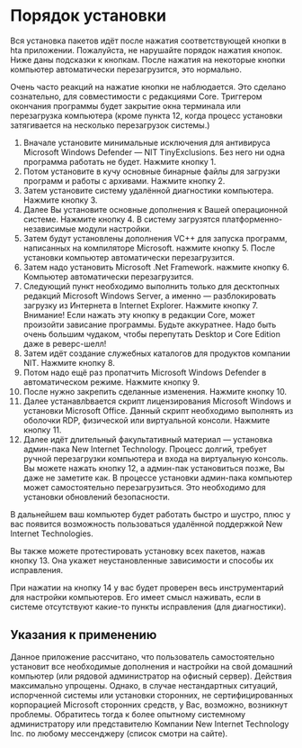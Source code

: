 # Порядок установки

Вся установка пакетов идёт после нажатия соответствующей кнопки в hta
приложении. Пожалуйста, не нарушайте порядок нажатия кнопок. Ниже даны
подсказки к кнопкам. После нажатия на некоторые кнопки компьютер
автоматически перезагрузится, это нормально.

Очень часто реакций на нажатие кнопки не наблюдается. Это сделано
сознательно, для совместимоcти с редакциями Core. Триггером окончания
программы будет закрытие окна терминала или перезагрузка компьютера
(кроме пункта 12, когда процесс установки затягивается на несколько
перезагрузок системы.)

1.  Вначале установите минимальные исключения для антивируса Microsoft
    Windows Defender — NIT TinyExclusions. Без него ни одна программа
    работать не будет. Нажмите кнопку 1.
2.  Потом установите в кучу основные бинарные файлы для загрузки
    программ и работы с архивами. Нажмите кнопку 2.
3.  Затем установите систему удалённой диагностики компьютера. Нажмите
    кнопку 3.
4.  Далее Вы установите основные дополнения к Вашей операционной
    системе. Нажмите кнопку 4. В систему загрузятся
    платформенно-независимые модули настройки.
5.  Затем будут установлены дополнения VC++ для запуска программ,
    написанных на компиляторе Microsoft. нажмите кнопку 5. После
    установки компьютер автоматически перезагрузится.
6.  Затем надо установить Microsoft .Net Framework. нажмите кнопку 6.
    Компьютер автоматически перезагрузится.
7.  Следующий пункт необходимо выполнить только для десктопных редакций
    Microsoft Windows Server, а именно — разблокировать загрузку из
    Интернета в Internet Explorer. Нажмите кнопку 7. Внимание! Если
    нажать эту кнопку в редакции Core, может произойти зависание
    программы. Будьте аккуратнее. Надо быть очень большим чудаком, чтобы
    перепутать Desktop и Core Edition даже в реверс-шелл!
8.  Затем идёт создание служебных каталогов для продуктов компании NIT.
    Нажмите кнопку 8.
9.  Потом надо ещё раз пропатчить Microsoft Windows Defender в
    автоматическом режиме. Нажмите кнопку 9.
10. После нужно закрепить сделанные изменения. Нажмите кнопку 10.
11. Далее устанавлbвается скрипт лицензирования Microsoft Windows и
    установки Microsoft Office. Данный скрипт необходимо выполнять из
    оболочки RDP, физической или виртуальной консоли. Нажмите кнопку 11.
12. Далее идёт длительный факультативный материал — установка админ-пака
    New Internet Technology. Процесс долгий, требует ручной перезагрузки
    компьютера и входа на виртуальную консоль. Вы можете нажать кнопку
    12, а админ-пак установиться позже, Вы даже не заметите как. В
    процессе установки админ-пака компьютер может самостоятельно
    перезагрузиться. Это необходимо для установки обновлений
    безопасности.

В дальнейшем ваш компьютер будет работать быстро и шустро, плюс у вас
появится возможность пользоваться удалённой поддержкой New Internet
Technologies.

Вы также можете протестировать установку всех пакетов, нажав кнопку 13.
Она укажет неустановленные зависимости и способы их исправления.

При нажатии на кнопку 14 у вас будет проверен весь инструментарий для
настройки компьютеров. Его имеет смысл наживать, если в системе
отсутствуют какие-то пункты исправления (для диагностики).

## Указания к применению

Данное приложение рассчитано, что пользователь самостоятельно установит
все необходимые дополнения и настройки на свой домашний компьютер (или
рядовой администратор на офисный сервер). Действия максимально упрощены.
Однако, в случае нестандартных ситуаций, испорченной системы или
установки сторонних, не сертифицированных корпорацией Microsoft
сторонних средств, у Вас, возможно, возникнут проблемы. Обратитесь тогда
к более опытному системному администратору или представителю Компании
New Internet Technology Inc. по любому мессенджеру (список смотри на
сайте).
